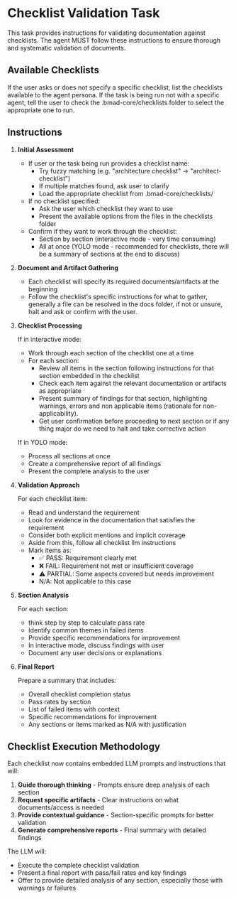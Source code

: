 # Checklist Validation Task

This task provides instructions for validating documentation against checklists. The agent MUST follow these instructions to ensure thorough and systematic validation of documents.

## Available Checklists

If the user asks or does not specify a specific checklist, list the checklists available to the agent persona. If the task is being run not with a specific agent, tell the user to check the .bmad-core/checklists folder to select the appropriate one to run.

## Instructions

1. **Initial Assessment**

   -  If user or the task being run provides a checklist name:
      -  Try fuzzy matching (e.g. "architecture checklist" -> "architect-checklist")
      -  If multiple matches found, ask user to clarify
      -  Load the appropriate checklist from .bmad-core/checklists/
   -  If no checklist specified:
      -  Ask the user which checklist they want to use
      -  Present the available options from the files in the checklists folder
   -  Confirm if they want to work through the checklist:
      -  Section by section (interactive mode - very time consuming)
      -  All at once (YOLO mode - recommended for checklists, there will be a summary of sections at the end to discuss)

2. **Document and Artifact Gathering**

   -  Each checklist will specify its required documents/artifacts at the beginning
   -  Follow the checklist's specific instructions for what to gather, generally a file can be resolved in the docs folder, if not or unsure, halt and ask or confirm with the user.

3. **Checklist Processing**

   If in interactive mode:

   -  Work through each section of the checklist one at a time
   -  For each section:
      -  Review all items in the section following instructions for that section embedded in the checklist
      -  Check each item against the relevant documentation or artifacts as appropriate
      -  Present summary of findings for that section, highlighting warnings, errors and non applicable items (rationale for non-applicability).
      -  Get user confirmation before proceeding to next section or if any thing major do we need to halt and take corrective action

   If in YOLO mode:

   -  Process all sections at once
   -  Create a comprehensive report of all findings
   -  Present the complete analysis to the user

4. **Validation Approach**

   For each checklist item:

   -  Read and understand the requirement
   -  Look for evidence in the documentation that satisfies the requirement
   -  Consider both explicit mentions and implicit coverage
   -  Aside from this, follow all checklist llm instructions
   -  Mark items as:
      -  ✅ PASS: Requirement clearly met
      -  ❌ FAIL: Requirement not met or insufficient coverage
      -  ⚠️ PARTIAL: Some aspects covered but needs improvement
      -  N/A: Not applicable to this case

5. **Section Analysis**

   For each section:

   -  think step by step to calculate pass rate
   -  Identify common themes in failed items
   -  Provide specific recommendations for improvement
   -  In interactive mode, discuss findings with user
   -  Document any user decisions or explanations

6. **Final Report**

   Prepare a summary that includes:

   -  Overall checklist completion status
   -  Pass rates by section
   -  List of failed items with context
   -  Specific recommendations for improvement
   -  Any sections or items marked as N/A with justification

## Checklist Execution Methodology

Each checklist now contains embedded LLM prompts and instructions that will:

1. **Guide thorough thinking** - Prompts ensure deep analysis of each section
2. **Request specific artifacts** - Clear instructions on what documents/access is needed
3. **Provide contextual guidance** - Section-specific prompts for better validation
4. **Generate comprehensive reports** - Final summary with detailed findings

The LLM will:

-  Execute the complete checklist validation
-  Present a final report with pass/fail rates and key findings
-  Offer to provide detailed analysis of any section, especially those with warnings or failures
